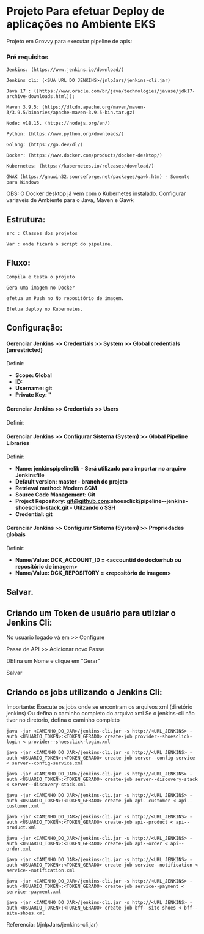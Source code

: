 # Projeto Para efetuar Deploy de aplicações no Ambiente EKS

Projeto em Grovvy para executar pipeline de apis:

### Pré requisitos

```
Jenkins: (https://www.jenkins.io/download/)

Jenkins cli: (<SUA URL DO JENKINS>/jnlpJars/jenkins-cli.jar)

Java 17 : ([https://www.oracle.com/br/java/technologies/javase/jdk17-archive-downloads.html]);

Maven 3.9.5: (https://dlcdn.apache.org/maven/maven-3/3.9.5/binaries/apache-maven-3.9.5-bin.tar.gz)

Node: v18.15. (https://nodejs.org/en/)

Python: (https://www.python.org/downloads/)

Golang: (https://go.dev/dl/)

Docker: (https://www.docker.com/products/docker-desktop/)

Kubernetes: (https://kubernetes.io/releases/download/)

GWAK (https://gnuwin32.sourceforge.net/packages/gawk.htm) - Somente para Windows
```

OBS: O Docker desktop já vem com o Kubernetes instalado.
     Configurar variaveis de Ambiente para o Java, Maven e Gawk

## Estrutura:

```
src : Classes dos projetos
```

```
Var : onde ficará o script do pipeline.
```

## Fluxo:


```
Compila e testa o projeto

Gera uma imagem no Docker

efetua um Push no No repositório de imagem.

Efetua deploy no Kubernetes.

```

## Configuração:

#### Gerenciar Jenkins >> Credentials >> System >> Global credentials (unrestricted)

Definir:

* **Scope: Global**
* **ID: <definir um id ex: Github-dev>**
* **Username: git**
* **Private Key: <Inserir private key SSH> "**

#### Gerenciar Jenkins >> Credentials >> Users

Definir:


#### Gerenciar Jenkins >> Configurar Sistema (System) >> Global Pipeline Libraries

Definir:

* **Name: jenkinspipelinelib - Será utilizado para importar no arquivo Jenkinsfile**
* **Default version: master - branch do projeto**
* **Retrieval method: Modern SCM**
* **Source Code Management: Git**
* **Project Repository: git@github.com:shoesclick/pipeline--jenkins-shoesclick-stack.git - Utilzando o SSH**
* **Credential: git**

#### Gerenciar Jenkins >> Configurar Sistema (System) >> Propriedades globais

Definir:

* **Name/Value: DCK_ACCOUNT_ID = <accountid do dockerhub ou repositório de imagem>**
* **Name/Value: DCK_REPOSITORY = <repositório de imagem>**

## Salvar.

## Criando um Token de usuário para utilziar o Jenkins Cli:

No usuario logado vá em  <seu usuario> >> Configure

Passe de API >> Adicionar novo Passe

DEfina um Nome e clique em "Gerar"

Salvar


## Criando os jobs utilizando o Jenkins Cli:

Importante: Execute os jobs onde se encontram os arquivos xml (diretório jenkins)
            Ou defina o caminho completo do arquivo xml
            Se o jenkins-cli não tiver no diretorio, defina o caminho completo

```
java -jar <CAMINHO_DO_JAR>/jenkins-cli.jar -s http://<URL_JENKINS> -auth <USUARIO_TOKEN>:<TOKEN_GERADO> create-job provider--shoesclick-login < provider--shoesclick-login.xml

java -jar <CAMINHO_DO_JAR>/jenkins-cli.jar -s http://<URL_JENKINS> -auth <USUARIO_TOKEN>:<TOKEN_GERADO> create-job server--config-service < server--config-service.xml

java -jar <CAMINHO_DO_JAR>/jenkins-cli.jar -s http://<URL_JENKINS> -auth <USUARIO_TOKEN>:<TOKEN_GERADO> create-job server--discovery-stack < server--discovery-stack.xml

java -jar <CAMINHO_DO_JAR>/jenkins-cli.jar -s http://<URL_JENKINS> -auth <USUARIO_TOKEN>:<TOKEN_GERADO> create-job api--customer < api--customer.xml

java -jar <CAMINHO_DO_JAR>/jenkins-cli.jar -s http://<URL_JENKINS> -auth <USUARIO_TOKEN>:<TOKEN_GERADO> create-job api--product < api--product.xml

java -jar <CAMINHO_DO_JAR>/jenkins-cli.jar -s http://<URL_JENKINS> -auth <USUARIO_TOKEN>:<TOKEN_GERADO> create-job api--order < api--order.xml

java -jar <CAMINHO_DO_JAR>/jenkins-cli.jar -s http://<URL_JENKINS> -auth <USUARIO_TOKEN>:<TOKEN_GERADO> create-job service--notification < service--notification.xml

java -jar <CAMINHO_DO_JAR>/jenkins-cli.jar -s http://<URL_JENKINS> -auth <USUARIO_TOKEN>:<TOKEN_GERADO> create-job service--payment < service--payment.xml

java -jar <CAMINHO_DO_JAR>/jenkins-cli.jar -s http://<URL_JENKINS> -auth <USUARIO_TOKEN>:<TOKEN_GERADO> create-job bff--site-shoes < bff--site-shoes.xml

```


Referencia: (<SUA URL DO JENKINS>/jnlpJars/jenkins-cli.jar)



